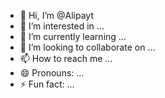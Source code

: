 - 👋 Hi, I’m @Alipayt
- 👀 I’m interested in ...
- 🌱 I’m currently learning ...
- 💞️ I’m looking to collaborate on ...
- 📫 How to reach me ...
- 😄 Pronouns: ...
- ⚡ Fun fact: ...

<!---
Alipayt/Alipayt is a ✨ special ✨ repository because its `README.md` (this file) appears on your GitHub profile.
You can click the Preview link to take a look at your changes.
--->
